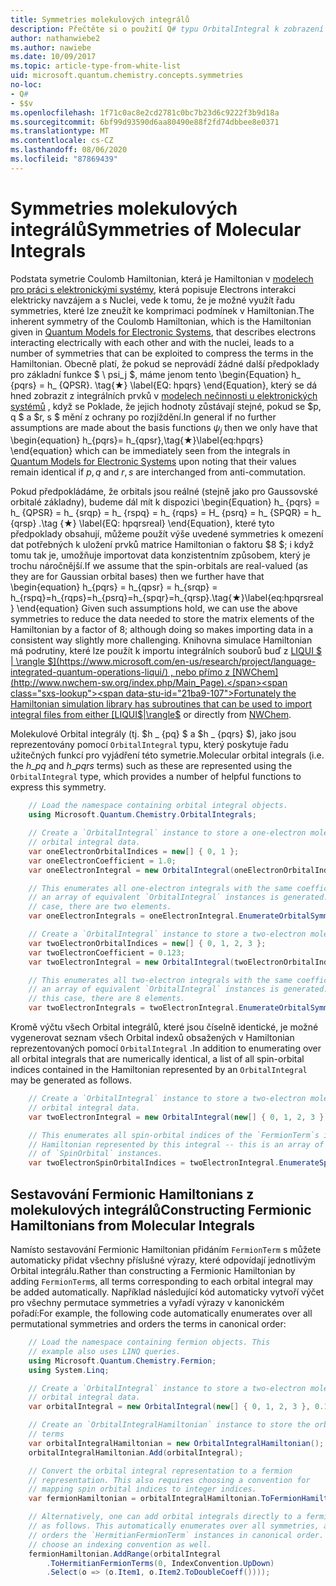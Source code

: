```yaml
---
title: Symmetries molekulových integrálů
description: Přečtěte si o použití Q# typu OrbitalIntegral k zobrazení výčtu molekulových symmetries.
author: nathanwiebe2
ms.author: nawiebe
ms.date: 10/09/2017
ms.topic: article-type-from-white-list
uid: microsoft.quantum.chemistry.concepts.symmetries
no-loc:
- Q#
- $$v
ms.openlocfilehash: 1f71c0ac8e2cd2781c0bc7b23d6c9222f3b9d18a
ms.sourcegitcommit: 6bf99d93590d6aa80490e88f2fd74dbbee8e0371
ms.translationtype: MT
ms.contentlocale: cs-CZ
ms.lasthandoff: 08/06/2020
ms.locfileid: "87869439"
---
```

# <a name="symmetries-of-molecular-integrals"></a><span data-ttu-id="21ba9-103">Symmetries molekulových integrálů</span><span class="sxs-lookup"><span data-stu-id="21ba9-103">Symmetries of Molecular Integrals</span></span>

<span data-ttu-id="21ba9-104">Podstata symetrie Coulomb Hamiltonian, která je Hamiltonian v [modelech pro práci s elektronickými systémy](xref:microsoft.quantum.chemistry.concepts.quantummodels), která popisuje Electrons interakci elektricky navzájem a s Nuclei, vede k tomu, že je možné využít řadu symmetries, které lze zneužít ke komprimaci podmínek v Hamiltonian.</span><span class="sxs-lookup"><span data-stu-id="21ba9-104">The inherent symmetry of the Coulomb Hamiltonian, which is the Hamiltonian given in [Quantum Models for Electronic Systems](xref:microsoft.quantum.chemistry.concepts.quantummodels), that describes electrons interacting electrically with each other and with the nuclei, leads to a number of symmetries that can be exploited to compress the terms in the Hamiltonian.</span></span>
<span data-ttu-id="21ba9-105">Obecně platí, že pokud se neprovádí žádné další předpoklady pro základní funkce $ \ psi_j $, máme jenom tento \begin{Equation} h_ {pqrs} = h_ {QPSR}. \tag{★} \label{EQ: hpqrs} \end{Equation}, který se dá hned zobrazit z integrálních prvků v [modelech nečinnosti u elektronických systémů](xref:microsoft.quantum.chemistry.concepts.quantummodels) , když se Poklade, že jejich hodnoty zůstávají stejné, pokud se $p, q $ a $r, s $ mění z ochrany po rozjíždění.</span><span class="sxs-lookup"><span data-stu-id="21ba9-105">In general if no further assumptions are made about the basis functions $\psi_j$ then we only have that \begin{equation} h_{pqrs}= h_{qpsr},\tag{★}\label{eq:hpqrs} \end{equation} which can be immediately seen from the integrals in [Quantum Models for Electronic Systems](xref:microsoft.quantum.chemistry.concepts.quantummodels) upon noting that their values remain identical if $p,q$ and $r,s$ are interchanged from anti-commutation.</span></span>

<span data-ttu-id="21ba9-106">Pokud předpokládáme, že orbitals jsou reálné (stejně jako pro Gaussovské orbitalé základny), budeme dál mít k dispozici \begin{Equation} h_ {pqrs} = h_ {QPSR} = h_ {srqp} = h_ {rspq} = h_ {rqps} = H_ {psrq} = h_ {SPQR} = h_ {qrsp} .\tag {★} \label{EQ: hpqrsreal} \end{Equation}, které tyto předpoklady obsahují, můžeme použít výše uvedené symmetries k omezení dat potřebných k uložení prvků matrice Hamiltonian o faktoru $8 $; i když tomu tak je, umožňuje importovat data konzistentním způsobem, který je trochu náročnější.</span><span class="sxs-lookup"><span data-stu-id="21ba9-106">If we assume that the spin-orbitals are real-valued (as they are for Gaussian orbital bases) then we further have that \begin{equation} h_{pqrs} = h_{qpsr} = h_{srqp} = h_{rspq}=h_{rqps}=h_{psrq}=h_{spqr}=h_{qrsp}.\tag{★}\label{eq:hpqrsreal} \end{equation} Given such assumptions hold, we can use the above symmetries to reduce the data needed to store the matrix elements of the Hamiltonian by a factor of $8$; although doing so makes importing data in a consistent way slightly more challenging.</span></span>
<span data-ttu-id="21ba9-107">Knihovna simulace Hamiltonian má podrutiny, které lze použít k importu integrálních souborů buď z [LIQUI $ | \rangle $](https://www.microsoft.com/en-us/research/project/language-integrated-quantum-operations-liqui/) , nebo přímo z [NWChem](http://www.nwchem-sw.org/index.php/Main_Page).</span><span class="sxs-lookup"><span data-stu-id="21ba9-107">Fortunately the Hamiltonian simulation library has subroutines that can be used to import integral files from either [LIQUI$|\rangle$](https://www.microsoft.com/en-us/research/project/language-integrated-quantum-operations-liqui/) or directly from [NWChem](http://www.nwchem-sw.org/index.php/Main_Page).</span></span>

<span data-ttu-id="21ba9-108">Molekulové Orbital integrály (tj. $h \_ {pq} $ a $h \_ {pqrs} $), jako jsou reprezentovány pomocí `OrbitalIntegral` typu, který poskytuje řadu užitečných funkcí pro vyjádření této symetrie.</span><span class="sxs-lookup"><span data-stu-id="21ba9-108">Molecular orbital integrals (i.e. the $h\_{pq}$ and $h\_{pqrs}$ terms) such as these are represented using the `OrbitalIntegral` type, which provides a number of helpful functions to express this symmetry.</span></span>
```csharp
    // Load the namespace containing orbital integral objects.
    using Microsoft.Quantum.Chemistry.OrbitalIntegrals;

    // Create a `OrbitalIntegral` instance to store a one-electron molecular 
    // orbital integral data.
    var oneElectronOrbitalIndices = new[] { 0, 1 };
    var oneElectronCoefficient = 1.0;
    var oneElectronIntegral = new OrbitalIntegral(oneElectronOrbitalIndices, oneElectronCoefficient);

    // This enumerates all one-electron integrals with the same coefficient --
    // an array of equivalent `OrbitalIntegral` instances is generated. In this
    // case, there are two elements.
    var oneElectronIntegrals = oneElectronIntegral.EnumerateOrbitalSymmetries();

    // Create a `OrbitalIntegral` instance to store a two-electron molecular orbital integral data.
    var twoElectronOrbitalIndices = new[] { 0, 1, 2, 3 };
    var twoElectronCoefficient = 0.123;
    var twoElectronIntegral = new OrbitalIntegral(twoElectronOrbitalIndices, twoElectronCoefficient);

    // This enumerates all two-electron integrals with the same coefficient -- 
    // an array of equivalent `OrbitalIntegral` instances is generated. In 
    // this case, there are 8 elements.
    var twoElectronIntegrals = twoElectronIntegral.EnumerateOrbitalSymmetries();
```

<span data-ttu-id="21ba9-109">Kromě výčtu všech Orbital integrálů, které jsou číselně identické, je možné vygenerovat seznam všech Orbital indexů obsažených v Hamiltonian reprezentovaných pomocí `OrbitalIntegral` .</span><span class="sxs-lookup"><span data-stu-id="21ba9-109">In addition to enumerating over all orbital integrals that are numerically identical, a list of all spin-orbital indices contained in the Hamiltonian represented by an `OrbitalIntegral` may be generated as follows.</span></span>
```csharp
    // Create a `OrbitalIntegral` instance to store a two-electron molecular
    // orbital integral data.
    var twoElectronIntegral = new OrbitalIntegral(new[] { 0, 1, 2, 3 }, 0.123);

    // This enumerates all spin-orbital indices of the `FermionTerm`s in the 
    // Hamiltonian represented by this integral -- this is an array of array 
    // of `SpinOrbital` instances.
    var twoElectronSpinOrbitalIndices = twoElectronIntegral.EnumerateSpinOrbitals();
```
## <a name="constructing-fermionic-hamiltonians-from-molecular-integrals"></a><span data-ttu-id="21ba9-110">Sestavování Fermionic Hamiltonians z molekulových integrálů</span><span class="sxs-lookup"><span data-stu-id="21ba9-110">Constructing Fermionic Hamiltonians from Molecular Integrals</span></span>

<span data-ttu-id="21ba9-111">Namísto sestavování Fermionic Hamiltonian přidáním `FermionTerm` s můžete automaticky přidat všechny příslušné výrazy, které odpovídají jednotlivým Orbital integrálu.</span><span class="sxs-lookup"><span data-stu-id="21ba9-111">Rather than constructing a Fermionic Hamiltonian by adding `FermionTerm`s, all terms corresponding to each orbital integral may be added automatically.</span></span>
<span data-ttu-id="21ba9-112">Například následující kód automaticky vytvoří výčet pro všechny permutace symmetries a vyřadí výrazy v kanonickém pořadí:</span><span class="sxs-lookup"><span data-stu-id="21ba9-112">For example, the following code automatically enumerates over all permutational symmetries and orders the terms in canonical order:</span></span> 
```csharp
    // Load the namespace containing fermion objects. This
    // example also uses LINQ queries.
    using Microsoft.Quantum.Chemistry.Fermion;
    using System.Linq;

    // Create a `OrbitalIntegral` instance to store a two-electron molecular 
    // orbital integral data.
    var orbitalIntegral = new OrbitalIntegral(new[] { 0, 1, 2, 3 }, 0.123);

    // Create an `OrbitalIntegralHamiltonian` instance to store the orbital integral
    // terms
    var orbitalIntegralHamiltonian = new OrbitalIntegralHamiltonian();
    orbitalIntegralHamiltonian.Add(orbitalIntegral);

    // Convert the orbital integral representation to a fermion
    // representation. This also requires choosing a convention for 
    // mapping spin orbital indices to integer indices.
    var fermionHamiltonian = orbitalIntegralHamiltonian.ToFermionHamiltonian(IndexConvention.UpDown);

    // Alternatively, one can add orbital integrals directly to a fermion Hamiltonian
    // as follows. This automatically enumerates over all symmetries, and then
    // orders the `HermitianFermionTerm` instances in canonical order. We will need to
    // choose an indexing convention as well.
    fermionHamiltonian.AddRange(orbitalIntegral
        .ToHermitianFermionTerms(0, IndexConvention.UpDown)
        .Select(o => (o.Item1, o.Item2.ToDoubleCoeff())));
```
